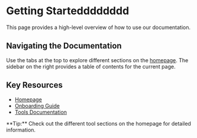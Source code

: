 # Getting Startedddddddd

This page provides a high-level overview of how to use our documentation.

## Navigating the Documentation

Use the tabs at the top to explore different sections on the [homepage](index.md). The sidebar on the right provides a table of contents for the current page.

## Key Resources

- [Homepage](../docs/index.md)
- [Onboarding Guide](../docs/onboarding.md)
- [Tools Documentation](../docs/tools.md)

<div class="content-box">
    **Tip:** Check out the different tool sections on the homepage for detailed information.
</div>
